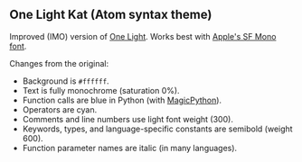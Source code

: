 ## One Light Kat (Atom syntax theme)

Improved (IMO) version of [One Light](https://atom.io/packages/one-light-syntax). Works best with [Apple's SF Mono font](https://atom.io/packages/import-sf-mono).

Changes from the original:

* Background is `#ffffff`.
* Text is fully monochrome (saturation 0%).
* Function calls are blue in Python (with [MagicPython](https://atom.io/packages/magicpython)).
* Operators are cyan.
* Comments and line numbers use light font weight (300).
* Keywords, types, and language-specific constants are semibold (weight 600).
* Function parameter names are italic (in many languages).
